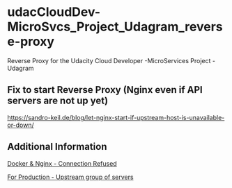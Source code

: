 # udacCloudDev-MicroSvcs_Project_Udagram_reverse-proxy

Reverse Proxy for the Udacity Cloud Developer -MicroServices Project - Udagram

## Fix to start Reverse Proxy (Nginx even if API servers are not up yet)

https://sandro-keil.de/blog/let-nginx-start-if-upstream-host-is-unavailable-or-down/

## Additional Information

[Docker & Nginx - Connection Refused](
https://serverfault.com/questions/895789/111-connection-refused-nginx-proxy-for-docker-containers)

[For Production - Upstream group of servers](http://nginx.org/en/docs/http/ngx_http_upstream_module.html)